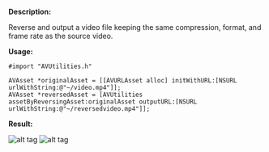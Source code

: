 **Description:**

Reverse and output a video file keeping the same compression, format, and frame rate as the source video.

**Usage:**

```
#import "AVUtilities.h"

AVAsset *originalAsset = [[AVURLAsset alloc] initWithURL:[NSURL urlWithString:@"~/video.mp4"]];
AVAsset *reversedAsset = [AVUtilities assetByReversingAsset:originalAsset outputURL:[NSURL urlWithString:@"~/reversedvideo.mp4"]];
```

**Result:**

![alt tag](http://i.imgur.com/SmdiGL3.gif)
![alt tag](http://i.imgur.com/Xl8pjnl.gif)

